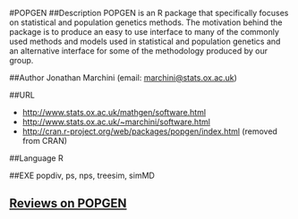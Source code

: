 #POPGEN
##Description
POPGEN is an R package that specifically focuses on statistical and population genetics methods. The motivation behind the package is to produce an easy to use interface to many of the commonly used methods and models used in statistical and population genetics and an alternative interface for some of the methodology produced by our group.

##Author
Jonathan Marchini (email: marchini@stats.ox.ac.uk)

##URL
* http://www.stats.ox.ac.uk/mathgen/software.html
* http://www.stats.ox.ac.uk/~marchini/software.html
* http://cran.r-project.org/web/packages/popgen/index.html (removed from CRAN)

##Language
R

##EXE
popdiv, ps, nps, treesim, simMD


## [Reviews on POPGEN](https://github.com/gaow/genetic-analysis-software/issues/414)